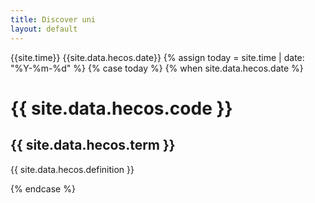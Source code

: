 ```yaml
---
title: Discover uni
layout: default
--- 
```

{{site.time}} {{site.data.hecos.date}}
{% assign today = site.time | date: "%Y-%m-%d" %}
{% case today %}
{% when site.data.hecos.date %}
  <h1>  {{ site.data.hecos.code }} </h1>
  <h2> {{ site.data.hecos.term }} </h2>
  <p> {{ site.data.hecos.definition }} </p>
{% endcase %}
